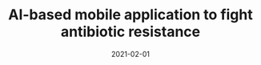 ---
title: "AI-based mobile application to fight antibiotic resistance"
collection: publications
permalink: /publications/2021-02-01-AI-based-mobile-application-to-fight-antibiotic-resistance
date: 2021-02-01
paperurl: 'https://doi.org/10.1038/s41467-021-21187-3'
code: 'https://antibiogo.org'
citation: 'M.&nbsp;Pascucci, G.&nbsp;Royer, J.&nbsp;Adamek, M.A. Asmar, D.&nbsp;Aristizabal, L.&nbsp;Blanche, … M.-A. Madoui.
<span class="bibtex-protected">AI</span>-based mobile application to fight antibiotic resistance.
<em>Nat. Commun.</em>, 12:1173, 2021.'
---